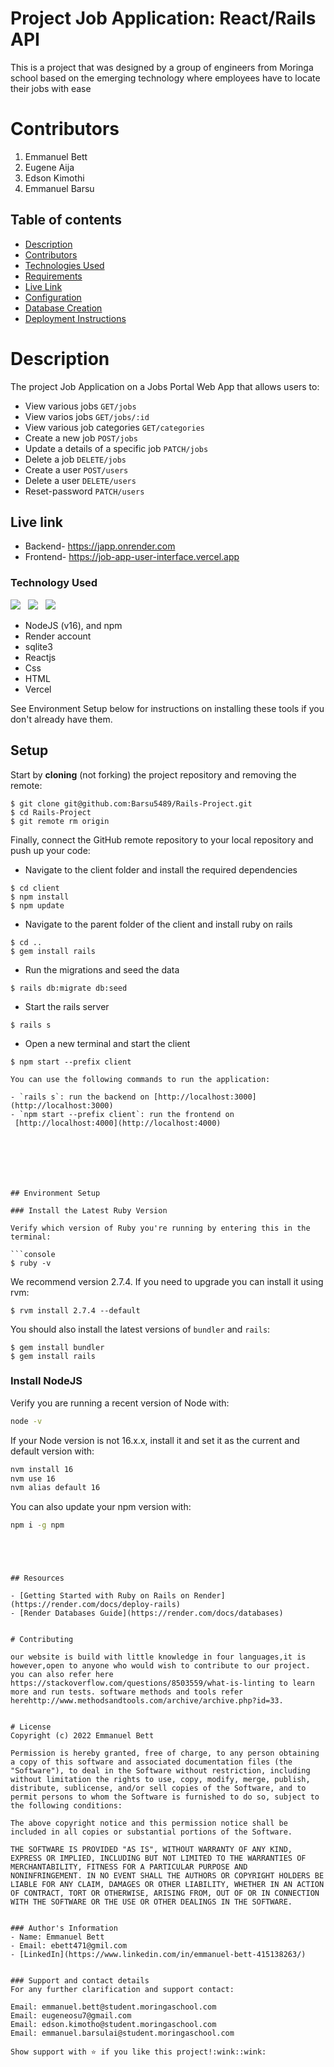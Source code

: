 # Project Job Application: React/Rails API


 This is a project that  was designed by a group of engineers  from Moringa school based on the emerging technology where employees have to locate their jobs with ease

# Contributors
1. Emmanuel Bett
2. Eugene Aija
3. Edson Kimothi
4. Emmanuel Barsu


## Table of contents

- [Description](#description)
- [Contributors](#contributors)
- [Technologies Used](#technologies-used)
- [Requirements](#requirements)
- [Live Link](#live-link)
- [Configuration](#Configuration)
- [Database Creation](#database-creation)
- [Deployment Instructions](#deployment-instructions)


# Description
The project Job Application on a Jobs Portal Web App that allows users to:
* View various jobs `GET/jobs`
* View varios jobs `GET/jobs/:id`
* View various job categories `GET/categories`
* Create a new job `POST/jobs`
* Update a details of a specific job `PATCH/jobs`
* Delete a job `DELETE/jobs`
* Create a user `POST/users`
* Delete a user `DELETE/users`
* Reset-password `PATCH/users`


## Live link
 * Backend- https://japp.onrender.com
 * Frontend- https://job-app-user-interface.vercel.app


### Technology Used
![](https://img.shields.io/badge/Github-black)&nbsp;&nbsp;&nbsp;![](https://img.shields.io/badge/Ruby-Red)&nbsp;&nbsp;&nbsp;![](https://img.shields.io/badge/Postman-orange)
- NodeJS (v16), and npm
- Render account
- sqlite3
- Reactjs
- Css
- HTML
- Vercel


See Environment Setup below for instructions on installing these tools if you
don't already have them.

## Setup

Start by **cloning** (not forking) the project repository and removing
the remote:

```console
$ git clone git@github.com:Barsu5489/Rails-Project.git
$ cd Rails-Project
$ git remote rm origin
```



Finally, connect the GitHub remote repository to your local repository and push
up your code:

* Navigate to the client folder and install the required dependencies
```
$ cd client
$ npm install 
$ npm update
```
* Navigate to the parent folder of the client and install ruby on rails
```
$ cd ..
$ gem install rails
```
* Run the migrations and seed the data
```
$ rails db:migrate db:seed
```
* Start the rails server
```
$ rails s
```
* Open a new terminal and start the client
```
$ npm start --prefix client

You can use the following commands to run the application:

- `rails s`: run the backend on [http://localhost:3000](http://localhost:3000)
- `npm start --prefix client`: run the frontend on
 [http://localhost:4000](http://localhost:4000)







## Environment Setup

### Install the Latest Ruby Version

Verify which version of Ruby you're running by entering this in the terminal:

```console
$ ruby -v
```

We recommend version 2.7.4. If you need to upgrade you can install it using rvm:

```console
$ rvm install 2.7.4 --default
```

You should also install the latest versions of `bundler` and `rails`:

```console
$ gem install bundler
$ gem install rails
```

### Install NodeJS

Verify you are running a recent version of Node with:

```sh
node -v
```

If your Node version is not 16.x.x, install it and set it as the current and
default version with:

```sh
nvm install 16
nvm use 16
nvm alias default 16
```

You can also update your npm version with:

```sh
npm i -g npm
```



```




## Resources

- [Getting Started with Ruby on Rails on Render](https://render.com/docs/deploy-rails)
- [Render Databases Guide](https://render.com/docs/databases)


# Contributing

our website is build with little knowledge in four languages,it is however,open to anyone who would wish to contribute to our project. you can also refer here https://stackoverflow.com/questions/8503559/what-is-linting to learn more and run tests. software methods and tools refer herehttp://www.methodsandtools.com/archive/archive.php?id=33.


# License
Copyright (c) 2022 Emmanuel Bett

Permission is hereby granted, free of charge, to any person obtaining
a copy of this software and associated documentation files (the
"Software"), to deal in the Software without restriction, including
without limitation the rights to use, copy, modify, merge, publish,
distribute, sublicense, and/or sell copies of the Software, and to
permit persons to whom the Software is furnished to do so, subject to
the following conditions:

The above copyright notice and this permission notice shall be
included in all copies or substantial portions of the Software.

THE SOFTWARE IS PROVIDED "AS IS", WITHOUT WARRANTY OF ANY KIND,
EXPRESS OR IMPLIED, INCLUDING BUT NOT LIMITED TO THE WARRANTIES OF
MERCHANTABILITY, FITNESS FOR A PARTICULAR PURPOSE AND
NONINFRINGEMENT. IN NO EVENT SHALL THE AUTHORS OR COPYRIGHT HOLDERS BE
LIABLE FOR ANY CLAIM, DAMAGES OR OTHER LIABILITY, WHETHER IN AN ACTION
OF CONTRACT, TORT OR OTHERWISE, ARISING FROM, OUT OF OR IN CONNECTION
WITH THE SOFTWARE OR THE USE OR OTHER DEALINGS IN THE SOFTWARE.


### Author's Information
- Name: Emmanuel Bett 
- Email: ebett471@gmil.com
- [LinkedIn](https://www.linkedin.com/in/emmanuel-bett-415138263/)


### Support and contact details
For any further clarification and support contact:

Email: emmanuel.bett@student.moringaschool.com
Email: eugeneosu7@gmail.com
Email: edson.kimotho@student.moringaschool.com
Email: emmanuel.barsulai@student.moringaschool.com

Show support with ⭐️ if you like this project!:wink::wink:
